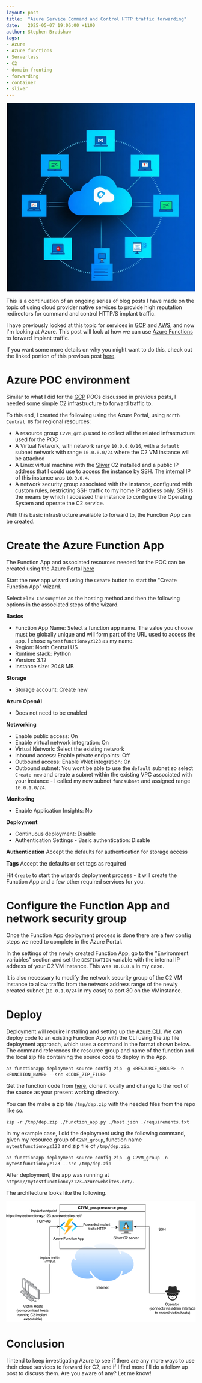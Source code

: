 ```yaml
---
layout: post
title:  "Azure Service Command and Control HTTP traffic forwarding"
date:   2025-05-07 19:06:00 +1100
author: Stephen Bradshaw
tags:
- Azure
- Azure functions
- Serverless
- C2
- domain fronting
- forwarding
- container
- sliver
---
```


<p align="center">
  <img width="500" height="500" src="/assets/img/azure_cloud.png" alt="Azure Hacker">
</p>

This is a continuation of an ongoing series of blog posts I have made on the topic of using cloud provider native services to provide high reputation redirectors for command and control HTTP/S implant traffic.

I have previously looked at this topic for services in [GCP](/tags.html#gcp) and [AWS](/2023/08/30/aws-service-C2-forwarding.html), and now I'm looking at Azure. This post will look at how we can use [Azure Functions](https://learn.microsoft.com/en-us/azure/azure-functions/functions-overview) to forward implant traffic.

If you want some more details on why you might want to do this, check out the linked portion of this previous post 
[here](/2025/03/26/gcp-service-C2-forwarding.html#what-is-the-purpose-of-c2-fronting).


# Azure POC environment

Similar to what I did for the [GCP](/tags.html#gcp) POCs discussed in previous posts, I needed some simple C2 infrastructure to forward traffic to.

To this end, I created the following using the Azure Portal, using `North Central US` for regional resources:
* A resource group `C2VM_group` used to collect all the related infrastructure used for the POC
* A Virtual Network, with network range `10.0.0.0/16`, with a `default` subnet network with range `10.0.0.0/24` where the C2 VM instance will be attached
* A Linux virtual machine with the [Sliver](https://github.com/BishopFox/sliver) C2 installed and a public IP address that I could use to access the instance by SSH. The internal IP of this instance was `10.0.0.4`.
* A network security group associated with the instance, configured with custom rules, restricting SSH traffic to my home IP address only. SSH is the means by which I accessed the instance to configure the Operating System and operate the C2 service.

With this basic infrastructure available to forward to, the Function App can be created.


# Create the Azure Function App

The Function App and associated resources needed for the POC can be created using the Azure Portal [here](https://portal.azure.com/#browse/Microsoft.Web%2Fsites/kind/functionapp)

Start the new app wizard using the `Create` button to start the "Create Function App" wizard.

Select `Flex Consumption` as the hosting method and then the following options in the associated steps of the wizard.

**Basics**

* Function App Name: Select a function app name. The value you choose must be globally unique and will form part of the URL used to access the app. I chose `mytestfunctionxyz123` as my name.
* Region: North Central US
* Runtime stack: Python 
* Version: 3.12
* Instance size: 2048 MB

**Storage**
* Storage account: Create new

**Azure OpenAI**
* Does not need to be enabled

**Networking**
* Enable public access: On
* Enable virtual network integration: On
* Virtual Network: Select the existing network
* Inbound access: Enable private endpoints: Off 
* Outbound access: Enable VNet integration: On
* Outbound subnet: You wont be able to use the `default` subnet so select `Create new` and create a subnet within the existing VPC associated with your instance - I called my new subnet `funcsubnet` and assigned range `10.0.1.0/24`.

**Monitoring**
* Enable Application Insights: No

**Deployment**
* Continuous deployment: Disable
* Authentication Settings - Basic authentication: Disable

**Authentication**
Accept the defaults for authentication for storage access

**Tags**
Accept the defaults or set tags as required


Hit `Create` to start the wizards deployment process - it will create the Function App and a few other required services for you.


# Configure the Function App and network security group

Once the Function App deployment process is done there are a few config steps we need to complete in the Azure Portal.

In the settings of the newly created Function App, go to the "Environment variables" section and set the `DESTINATION` variable with the internal IP address of your C2 VM instance. This was `10.0.0.4` in my case.

It is also necessary to modify the network security group of the C2 VM instance to allow traffic from the network address range of the newly created subnet (`10.0.1.0/24` in my case) to port 80 on the VMinstance.


# Deploy

Deployment will require installing and setting up the [Azure CLI](https://learn.microsoft.com/en-us/cli/azure/install-azure-cli-linux?pivots=apt). We can deploy code to an existing Function App with the CLI using the zip file deployment approach, which uses a command in the format shown below. The command references the resource group and name of the function and the local zip file containing the source code to deploy in the App.

```
az functionapp deployment source config-zip -g <RESOURCE_GROUP> -n <FUNCTION_NAME> --src <CODE_ZIP_FILE>
```

Get the function code from [here](https://github.com/stephenbradshaw/AzureFunctionC2Forwarder), clone it locally and change to the root of the source as your present working directory.

You can the make a zip file `/tmp/dep.zip` with the needed files from the repo like so. 

```
zip -r /tmp/dep.zip ./function_app.py ./host.json ./requirements.txt
```

In my example case, I did the deployment using the following command, given my resource group of `C2VM_group`, function name `mytestfunctionxyz123` and zip file of `/tmp/dep.zip`.

```
az functionapp deployment source config-zip -g C2VM_group -n mytestfunctionxyz123 --src /tmp/dep.zip
```

After deployment, the app was running at `https://mytestfunctionxyz123.azurewebsites.net/`.

The architecture looks like the following. 

<p align="center">
  <img src="/assets/img/c2_architecture_basic_azure_fr.png" alt="C2 with Azure Function App Fronting">
</p>


# Conclusion

I intend to keep investigating Azure to see if there are any more ways to use their cloud services to forward for C2, and if I find more I'll do a follow up post to discuss them. Are you aware of any? Let me know!


